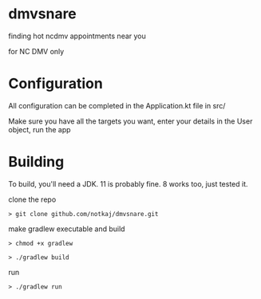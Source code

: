 # dmvsnare
finding hot ncdmv appointments near you

for NC DMV only


# Configuration 
All configuration can be completed in the Application.kt file in src/

Make sure you have all the targets you want, enter your details in the User object, run the app


# Building 
To build, you'll need a JDK. 11 is probably fine. 8 works too, just tested it.

clone the repo

```> git clone github.com/notkaj/dmvsnare.git```

make gradlew executable and build

```> chmod +x gradlew```

```> ./gradlew build```

run

```> ./gradlew run```
